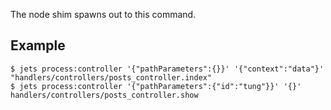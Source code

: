 The node shim spawns out to this command.

## Example

    $ jets process:controller '{"pathParameters":{}}' '{"context":"data"}' "handlers/controllers/posts_controller.index"
    $ jets process:controller '{"pathParameters":{"id":"tung"}}' '{}' handlers/controllers/posts_controller.show
